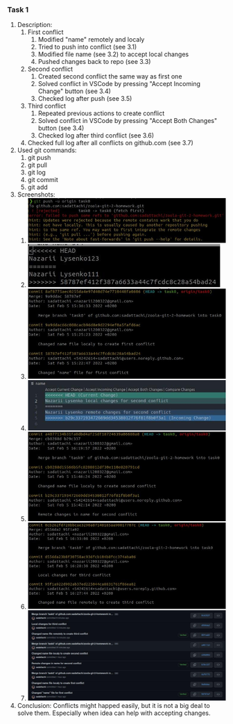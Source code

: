 ### Task 1

1. Description:
    1. First conflict
        1. Modified "name" remotely and localy
        2. Tried to push into conflict (see 3.1)
        3. Modified file name (see 3.2) to accept local changes
        4. Pushed changes back to repo (see 3.3)
    2. Second conflict
        1. Created second conflict the same way as first one
        2. Solved conflict in VSCode by pressing "Accept Incoming Change" button (see 3.4)
        3. Checked log after push (see 3.5)
    3. Third conflict
        1. Repeated previous actions to create conflict
        2. Solved conflict in VSCode by pressing "Accept Both Changes" button (see 3.4)
        3. Checked log after third conflict (see 3.6)
    4. Checked full log after all conflicts on github.com (see 3.7)
2. Used git commands:
    1. git push
    2. git pull
    3. git log
    4. git commit
    5. git add
3. Screenshots:
    1. ![First conflict](task1-first-conflict.jpg)
    2. ![Conflict in name](task1-name-conflict.jpg)
    3. ![Log after first conflict](task1-first-git-log.jpg)
    4. ![Solving second conflict in vscode](task1-solving-conflict-in-vscode.jpg)
    5. ![Log after second conflict](task1-second-log.jpg)
    6. ![Log after third conflict](task1-third-log.jpg)
    7. ![Log after all conflicts](task1-full-log.jpg)
4. Conclusion: 
Conflicts might happed easily, but it is not a big deal to solve them. Especially when idea can help with accepting changes.